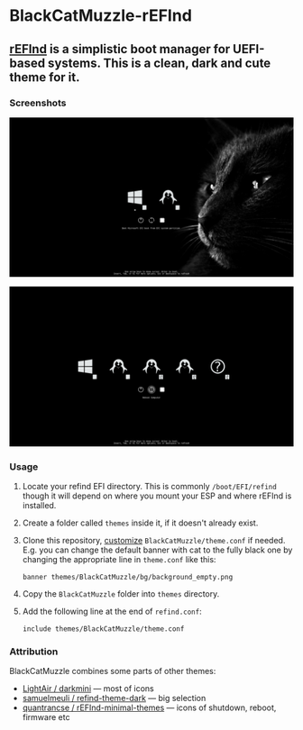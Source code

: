 # BlackCatMuzzle-rEFInd

## [rEFInd](http://www.rodsbooks.com/refind/) is a simplistic boot manager for UEFI-based systems. This is a clean, dark and cute theme for it.
    
### Screenshots
![Screenshot with default banner and 2 internal boot entries displayed](screenshots/screenshot_001.jpg "screenshot")

![Screenshot with fully black banner and multiple boot entries from hard and flash drives displayed](screenshots/screenshot_002.jpg "screenshot")

### Usage
1. Locate your refind EFI directory. This is commonly `/boot/EFI/refind` though it will depend on where you mount your ESP and where rEFInd is installed.

2. Create a folder called `themes` inside it, if it doesn't already exist.

3. Clone this repository, [customize](https://www.rodsbooks.com/refind/configfile.html) `BlackCatMuzzle/theme.conf` if needed. E.g. you can change the default banner with cat to the fully black one by changing the appropriate line in `theme.conf` like this:
   ```
   banner themes/BlackCatMuzzle/bg/background_empty.png
   ```

4. Copy the `BlackCatMuzzle` folder into `themes` directory.

5. Add the following line at the end of `refind.conf`:
   ```
   include themes/BlackCatMuzzle/theme.conf
   ```

### Attribution
BlackCatMuzzle combines some parts of other themes:
- [LightAir / darkmini](https://github.com/LightAir/darkmini) — most of icons
- [samuelmeuli / refind-theme-dark](https://github.com/samuelmeuli/refind-theme-dark) — big selection
- [quantrancse / rEFInd-minimal-themes](https://github.com/quantrancse/rEFInd-minimal-themes) — icons of shutdown, reboot, firmware etc

